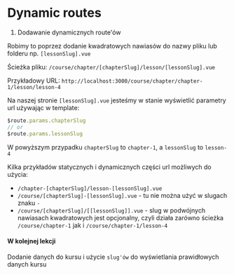 # Dynamic routes

1. Dodawanie dynamicznych route'ów

Robimy to poprzez dodanie kwadratowych nawiasów do nazwy pliku lub folderu np. `[lessonSlug].vue`

Ścieżka pliku:
`/course/chapter/[chapterSlug]/lesson/[lessonSlug].vue`

Przykładowy URL:
`http://localhost:3000/course/chapter/chapter-1/lesson/lesson-4`

Na naszej stronie `[lessonSlug].vue` jesteśmy w stanie wyświetlić parametry url używając w template:
```js
$route.params.chapterSlug
// or
$route.params.lessonSlug
```

W powyższym przypadku `chapterSlug` to `chapter-1`, a `lessonSlug` to `lesson-4`

Kilka przykładów statycznych i dynamicznych części url możliwych do użycia:
- `/chapter-[chapterSlug]/lesson-[lessonSlug].vue`
- `/course/[chapterSlug]-[lessonSlug].vue` - tu nie można użyć w slugach znaku `-`
- `/course/[chapterSlug]/[[lessonSlug]].vue` - slug w podwójnych nawiasach kwadratowych jest opcjonalny, czyli działa zarówno ścieżka `/course/chapter-1` jak i `/course/chapter-1/lesson-4`



#### W kolejnej lekcji

Dodanie danych do kursu i użycie `slug'ów` do wyświetlania prawidłowych danych kursu